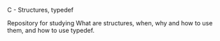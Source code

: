 C - Structures, typedef

Repository for studying What are structures, when, why and how to use them, and
how to use typedef.
